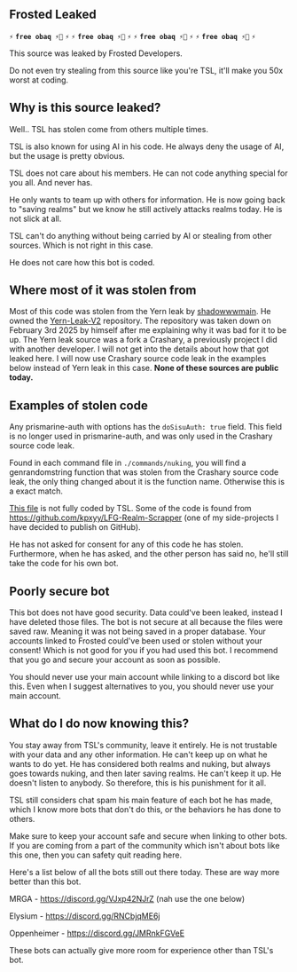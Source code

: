 ## Frosted Leaked

**` ⚡ `** **`free obaq ⚡🔫`** **` ⚡ `**
**` ⚡ `** **`free obaq ⚡🔫`** **` ⚡ `**
**` ⚡ `** **`free obaq ⚡🔫`** **` ⚡ `**
**` ⚡ `** **`free obaq ⚡🔫`** **` ⚡ `**

This source was leaked by Frosted Developers.

Do not even try stealing from this source like you're TSL, it'll make you 50x worst at coding.

## Why is this source leaked?
Well.. TSL has stolen come from others multiple times.

TSL is also known for using AI in his code. He always deny the usage of AI, but the usage is pretty obvious.

TSL does not care about his members. He can not code anything special for you all. And never has.

He only wants to team up with others for information. He is now going back to "saving realms" but we know he still actively attacks realms today. He is not slick at all.

TSL can't do anything without being carried by AI or stealing from other sources. Which is not right in this case.

He does not care how this bot is coded.

## Where most of it was stolen from
Most of this code was stolen from the Yern leak by [shadowwwmain](https://github.com/shadowwwmain). He owned the [Yern-Leak-V2](https://github.com/shadowwwmain/Yern-Leak-V2) repository. The repository was taken down on February 3rd 2025 by himself after me explaining why it was bad for it to be up. The Yern leak source was a fork a Crashary, a previously project I did with another developer. I will not get into the details about how that got leaked here. I will now use Crashary source code leak in the examples below instead of Yern leak in this case. **None of these sources are public today.**

## Examples of stolen code
Any prismarine-auth with options has the `doSisuAuth: true` field. This field is no longer used in prismarine-auth, and was only used in the Crashary source code leak.

Found in each command file in `./commands/nuking`, you will find a genrandomstring function that was stolen from the Crashary source code leak, the only thing changed about it is the function name. Otherwise this is a exact match.

[This file](./functions/handleScrapper.js) is not fully coded by TSL. Some of the code is found from https://github.com/kpxyy/LFG-Realm-Scrapper (one of my side-projects I have decided to publish on GitHub).

He has not asked for consent for any of this code he has stolen. Furthermore, when he has asked, and the other person has said no, he'll still take the code for his own bot.

## Poorly secure bot
This bot does not have good security. Data could've been leaked, instead I have deleted those files. The bot is not secure at all because the files were saved raw. Meaning it was not being saved in a proper database. Your accounts linked to Frosted could've been used or stolen without your consent! Which is not good for you if you had used this bot. I recommend that you go and secure your account as soon as possible.

You should never use your main account while linking to a discord bot like this. Even when I suggest alternatives to you, you should never use your main account.

## What do I do now knowing this?
You stay away from TSL's community, leave it entirely. He is not trustable with your data and any other information. He can't keep up on what he wants to do yet. He has considered both realms and nuking, but always goes towards nuking, and then later saving realms. He can't keep it up. He doesn't listen to anybody. So therefore, this is his punishment for it all.

TSL still considers chat spam his main feature of each bot he has made, which I know more bots that don't do this, or the behaviors he has done to others.

Make sure to keep your account safe and secure when linking to other bots. If you are coming from a part of the community which isn't about bots like this one, then you can safety quit reading here.

Here's a list below of all the bots still out there today. These are way more better than this bot.

MRGA - https://discord.gg/VJxp42NJrZ (nah use the one below)

Elysium - https://discord.gg/RNCbjqME6j

Oppenheimer - https://discord.gg/JMRnkFGVeE

These bots can actually give more room for experience other than TSL's bot.
